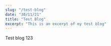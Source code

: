 ```yaml
---
slug: "/test-blog"
date: "30/11/21"
title: "Test Blog"
excerpt: "This is an excerpt of my test blog"
---
```


Test blog 123